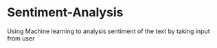 # Sentiment-Analysis
Using Machine learning to analysis sentiment of the text by taking input from user 
